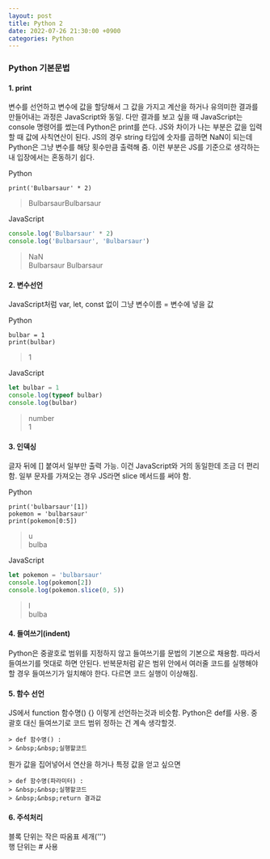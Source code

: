 ```yaml
---
layout: post
title: Python 2
date: 2022-07-26 21:30:00 +0900
categories: Python
---
```

### Python 기본문법    
#### 1. print    
변수를 선언하고 변수에 값을 할당해서 그 값을 가지고 계산을 하거나 유의미한 결과를 만들어내는 과정은 JavaScript와 동일. 다만 결과를 보고 싶을 때 JavaScript는 console 명령어를 썼는데 Python은 print를 쓴다. JS와 차이가 나는 부분은 값을 입력할 때 값에 사칙연산이 된다. JS의 경우 string 타입에 숫자를 곱하면 NaN이 되는데 Python은 그냥 변수를 해당 횟수만큼 출력해 줌. 이런 부분은 JS를 기준으로 생각하는 내 입장에서는 혼동하기 쉽다.    
    
Python    
```Pyhton
print('Bulbarsaur' * 2)
```
> BulbarsaurBulbarsaur    
    
JavaScript    
```JavaScript
console.log('Bulbarsaur' * 2)
console.log('Bulbarsaur', 'Bulbarsaur')
```
> NaN    
> Bulbarsaur Bulbarsaur    
    
#### 2. 변수선언    
JavaScript처럼 var, let, const 없이 그냥 변수이름 = 변수에 넣을 값    
    
Python    
```Pyhton
bulbar = 1
print(bulbar)
```
> 1    
    
JavaScript    
```JavaScript
let bulbar = 1
console.log(typeof bulbar)
console.log(bulbar)
```
> number    
> 1    
    
#### 3. 인덱싱    
글자 뒤에 [] 붙여서 일부만 출력 가능. 이건 JavaScript와 거의 동일한데 조금 더 편리함. 일부 문자를 가져오는 경우 JS라면 slice 메서드를 써야 함.    
    
Python    
```Pyhton
print('bulbarsaur'[1])
pokemon = 'bulbarsaur'
print(pokemon[0:5])
```
> u    
> bulba    
    
JavaScript    
```JavaScript
let pokemon = 'bulbarsaur'
console.log(pokemon[2])
console.log(pokemon.slice(0, 5))
```
> l    
> bulba    
    
#### 4. 들여쓰기(indent)    
Python은 중괄호로 범위를 지정하지 않고 들여쓰기를 문법의 기본으로 채용함. 따라서 들여쓰기를 멋대로 하면 안된다. 반복문처럼 같은 범위 안에서 여러줄 코드를 실행해야 할 경우 들여쓰기가 일치해야 한다. 다르면 코드 실행이 이상해짐.    
    
#### 5. 함수 선언    
JS에서 function 함수명() {} 이렇게 선언하는것과 비슷함. Python은 def를 사용. 중괄호 대신 들여쓰기로 코드 범위 정하는 건 계속 생각할것.    
```Pyhton
> def 함수명() :    
> &nbsp;&nbsp;실행할코드    
```
    
뭔가 값을 집어넣어서 연산을 하거나 특정 값을 얻고 싶으면    
```Pyhton
> def 함수명(파라미터) :    
> &nbsp;&nbsp;실행할코드    
> &nbsp;&nbsp;return 결과값    
```
    
#### 6. 주석처리    
블록 단위는 작은 따옴표 세개(''')    
행 단위는 # 사용    